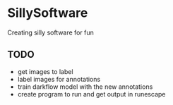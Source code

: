 # SillySoftware
Creating silly software for fun

## TODO
- get images to label
- label images for annotations
- train darkflow model with the new annotations
- create program to run and get output in runescape 
